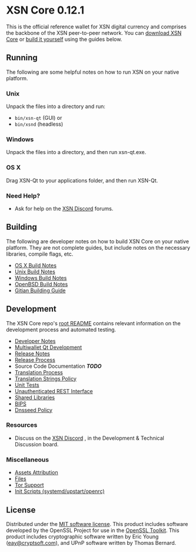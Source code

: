 XSN Core 0.12.1
=====================

This is the official reference wallet for XSN digital currency and comprises the backbone of the XSN peer-to-peer network. You can [download XSN Core](https://github.com/X9Developers/XSN/releases) or [build it yourself](#building) using the guides below.

Running
---------------------
The following are some helpful notes on how to run XSN on your native platform.

### Unix

Unpack the files into a directory and run:

- `bin/xsn-qt` (GUI) or
- `bin/xsnd` (headless)

### Windows

Unpack the files into a directory, and then run xsn-qt.exe.

### OS X

Drag XSN-Qt to your applications folder, and then run XSN-Qt.

### Need Help?

* Ask for help on the [XSN Discord](https://discord.gg/cyF5yCA) forums.

Building
---------------------
The following are developer notes on how to build XSN Core on your native platform. They are not complete guides, but include notes on the necessary libraries, compile flags, etc.

- [OS X Build Notes](build-osx.md)
- [Unix Build Notes](build-unix.md)
- [Windows Build Notes](build-windows.md)
- [OpenBSD Build Notes](build-openbsd.md)
- [Gitian Building Guide](gitian-building.md)

Development
---------------------
The XSN Core repo's [root README](/README.md) contains relevant information on the development process and automated testing.

- [Developer Notes](developer-notes.md)
- [Multiwallet Qt Development](multiwallet-qt.md)
- [Release Notes](release-notes.md)
- [Release Process](release-process.md)
- Source Code Documentation ***TODO***
- [Translation Process](translation_process.md)
- [Translation Strings Policy](translation_strings_policy.md)
- [Unit Tests](unit-tests.md)
- [Unauthenticated REST Interface](REST-interface.md)
- [Shared Libraries](shared-libraries.md)
- [BIPS](bips.md)
- [Dnsseed Policy](dnsseed-policy.md)

### Resources
* Discuss on the [XSN Discord](https://discord.gg/cyF5yCA) , in the Development & Technical Discussion board.

### Miscellaneous
- [Assets Attribution](assets-attribution.md)
- [Files](files.md)
- [Tor Support](tor.md)
- [Init Scripts (systemd/upstart/openrc)](init.md)

License
---------------------
Distributed under the [MIT software license](http://www.opensource.org/licenses/mit-license.php).
This product includes software developed by the OpenSSL Project for use in the [OpenSSL Toolkit](https://www.openssl.org/). This product includes
cryptographic software written by Eric Young ([eay@cryptsoft.com](mailto:eay@cryptsoft.com)), and UPnP software written by Thomas Bernard.
